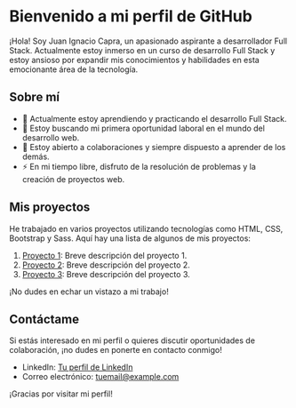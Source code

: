 # Bienvenido a mi perfil de GitHub

¡Hola! Soy Juan Ignacio Capra, un apasionado aspirante a desarrollador Full Stack. Actualmente estoy inmerso en un curso de desarrollo Full Stack y estoy ansioso por expandir mis conocimientos y habilidades en esta emocionante área de la tecnología.

## Sobre mí

- 🔭 Actualmente estoy aprendiendo y practicando el desarrollo Full Stack.
- 🌱 Estoy buscando mi primera oportunidad laboral en el mundo del desarrollo web.
- 💬 Estoy abierto a colaboraciones y siempre dispuesto a aprender de los demás.
- ⚡ En mi tiempo libre, disfruto de la resolución de problemas y la creación de proyectos web.

## Mis proyectos

He trabajado en varios proyectos utilizando tecnologías como HTML, CSS, Bootstrap y Sass. Aquí hay una lista de algunos de mis proyectos:

1. [Proyecto 1]((https://nachocapra.github.io/openbootcamp-html-css/)): Breve descripción del proyecto 1.
2. [Proyecto 2]((https://cf-estudio.vercel.app/)): Breve descripción del proyecto 2.
3. [Proyecto 3](https://gamer-center-v12.netlify.app/): Breve descripción del proyecto 3.

¡No dudes en echar un vistazo a mi trabajo!

## Contáctame

Si estás interesado en mi perfil o quieres discutir oportunidades de colaboración, ¡no dudes en ponerte en contacto conmigo!

- LinkedIn: [Tu perfil de LinkedIn]((https://www.linkedin.com/in/juan-ignacio-capra-187610211/))
- Correo electrónico: [tuemail@example.com](mugammas2@gmail.com)

¡Gracias por visitar mi perfil!

